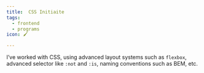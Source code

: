 ```yaml
---
title: ️ CSS Initiaite
tags:
  - frontend
  - programs
icon: 🖌

---
```

I’ve worked with CSS, using advanced layout systems such as `flexbox`, advanced selector like `:not` and `:is`, naming conventions such as BEM, etc.